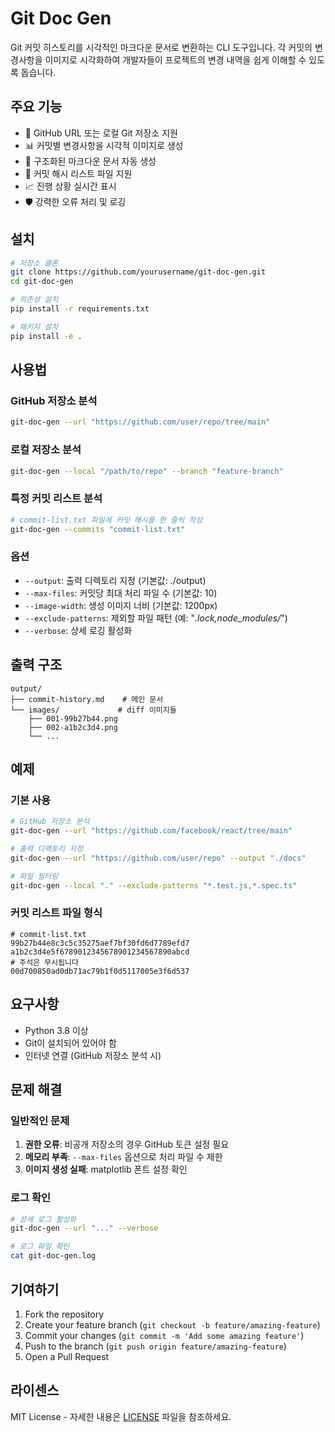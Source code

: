 # Git Doc Gen

Git 커밋 히스토리를 시각적인 마크다운 문서로 변환하는 CLI 도구입니다. 각 커밋의 변경사항을 이미지로 시각화하여 개발자들이 프로젝트의 변경 내역을 쉽게 이해할 수 있도록 돕습니다.

## 주요 기능

- 🔗 GitHub URL 또는 로컬 Git 저장소 지원
- 📊 커밋별 변경사항을 시각적 이미지로 생성
- 📝 구조화된 마크다운 문서 자동 생성
- 🎯 커밋 해시 리스트 파일 지원
- 📈 진행 상황 실시간 표시
- 🛡️ 강력한 오류 처리 및 로깅

## 설치

```bash
# 저장소 클론
git clone https://github.com/yourusername/git-doc-gen.git
cd git-doc-gen

# 의존성 설치
pip install -r requirements.txt

# 패키지 설치
pip install -e .
```

## 사용법

### GitHub 저장소 분석

```bash
git-doc-gen --url "https://github.com/user/repo/tree/main"
```

### 로컬 저장소 분석

```bash
git-doc-gen --local "/path/to/repo" --branch "feature-branch"
```

### 특정 커밋 리스트 분석

```bash
# commit-list.txt 파일에 커밋 해시를 한 줄씩 작성
git-doc-gen --commits "commit-list.txt"
```

### 옵션

- `--output`: 출력 디렉토리 지정 (기본값: ./output)
- `--max-files`: 커밋당 최대 처리 파일 수 (기본값: 10)
- `--image-width`: 생성 이미지 너비 (기본값: 1200px)
- `--exclude-patterns`: 제외할 파일 패턴 (예: "*.lock,node_modules/*")
- `--verbose`: 상세 로깅 활성화

## 출력 구조

```
output/
├── commit-history.md    # 메인 문서
└── images/             # diff 이미지들
    ├── 001-99b27b44.png
    ├── 002-a1b2c3d4.png
    └── ...
```

## 예제

### 기본 사용

```bash
# GitHub 저장소 분석
git-doc-gen --url "https://github.com/facebook/react/tree/main"

# 출력 디렉토리 지정
git-doc-gen --url "https://github.com/user/repo" --output "./docs"

# 파일 필터링
git-doc-gen --local "." --exclude-patterns "*.test.js,*.spec.ts"
```

### 커밋 리스트 파일 형식

```text
# commit-list.txt
99b27b44e8c3c5c35275aef7bf30fd6d7789efd7
a1b2c3d4e5f6789012345678901234567890abcd
# 주석은 무시됩니다
00d700850ad0db71ac79b1f0d5117005e3f6d537
```

## 요구사항

- Python 3.8 이상
- Git이 설치되어 있어야 함
- 인터넷 연결 (GitHub 저장소 분석 시)

## 문제 해결

### 일반적인 문제

1. **권한 오류**: 비공개 저장소의 경우 GitHub 토큰 설정 필요
2. **메모리 부족**: `--max-files` 옵션으로 처리 파일 수 제한
3. **이미지 생성 실패**: matplotlib 폰트 설정 확인

### 로그 확인

```bash
# 상세 로그 활성화
git-doc-gen --url "..." --verbose

# 로그 파일 확인
cat git-doc-gen.log
```

## 기여하기

1. Fork the repository
2. Create your feature branch (`git checkout -b feature/amazing-feature`)
3. Commit your changes (`git commit -m 'Add some amazing feature'`)
4. Push to the branch (`git push origin feature/amazing-feature`)
5. Open a Pull Request

## 라이센스

MIT License - 자세한 내용은 [LICENSE](LICENSE) 파일을 참조하세요.
